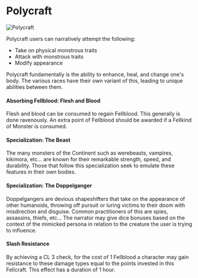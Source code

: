 # Polycraft

![Polycraft](Polycraft.png)

Polycraft users can narratively attempt the following:

- Take on physical monstrous traits
- Attack with monstrous traits
- Modify appearance

Polycraft fundamentally is the ability to enhance, heal, and change one's body. The various races have their own variant of this, leading to unique abilities between them.

#### Absorbing Fellblood: Flesh and Blood

Flesh and blood can be consumed to regain Fellblood. This generally is done ravenously. An extra point of Fellblood should be awarded if a Fellkind of Monster is consumed.

#### Specialization: The Beast

The many monsters of the Continent such as werebeasts, vampires, kikimora, etc... are known for their remarkable strength, speed, and durability. Those that follow this specialization seek to emulate these features in their own bodies.

#### Specialization: The Doppelganger

Doppelgangers are devious shapeshifters that take on the appearance of other humanoids, throwing off pursuit or luring victims to their doom with misdirection and disguise. Common practitioners of this are spies, assassins, thiefs, etc… The narrator may give dice bonuses based on the context of the mimicked persona in relation to the creature the user is trying to influence.

#### Slash Resistance

By achieving a CL 3 check, for the cost of 1 Fellblood a character may gain resistance to these damage types equal to the points invested in this Fellcraft. This effect has a duration of 1 hour.
